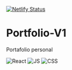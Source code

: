 [![Netlify Status](https://api.netlify.com/api/v1/badges/ff88b110-a6e0-4499-83c6-a9cdbae7cd26/deploy-status)](https://app.netlify.com/sites/albrand/deploys)
# Portfolio-V1
Portafolio personal

![React](https://img.shields.io/badge/React-20232A?style=for-the-badge&logo=react&logoColor=61DAFB)
![JS](https://img.shields.io/badge/JavaScript-323330?style=for-the-badge&logo=javascript&logoColor=F7DF1E)
![CSS](https://img.shields.io/badge/CSS3-1572B6?style=for-the-badge&logo=css3&logoColor=white)

